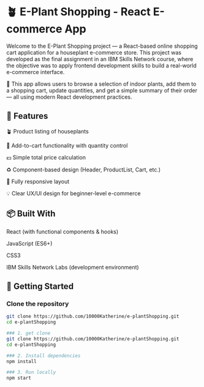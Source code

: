 # 🪴 E-Plant Shopping - React E-commerce App

Welcome to the E-Plant Shopping project — a React-based online shopping cart application for a houseplant e-commerce store. This project was developed as the final assignment in an IBM Skills Network course, where the objective was to apply frontend development skills to build a real-world e-commerce interface.

🌱 This app allows users to browse a selection of indoor plants, add them to a shopping cart, update quantities, and get a simple summary of their order — all using modern React development practices.

## 🌟 Features

🪴 Product listing of houseplants

🛒 Add-to-cart functionality with quantity control

💵 Simple total price calculation

♻️ Component-based design (Header, ProductList, Cart, etc.)

📱 Fully responsive layout

💡 Clear UX/UI design for beginner-level e-commerce


## 📦 Built With

React (with functional components & hooks)

JavaScript (ES6+)

CSS3

IBM Skills Network Labs (development environment)


## 🚀 Getting Started

### Clone the repository
```bash
git clone https://github.com/10000Katherine/e-plantShopping.git
cd e-plantShopping

### 1. get clone
git clone https://github.com/10000Katherine/e-plantShopping.git
cd e-plantShopping

### 2. Install dependencies
npm install

### 3. Run locally
npm start


